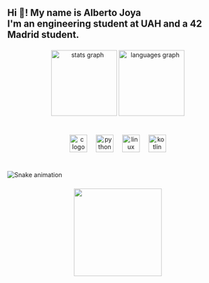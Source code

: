 <h2 align="left">Hi 👋! My name is Alberto Joya<br>I'm an engineering student at UAH and a 42 Madrid student.</h2>

###

<div align="center">
  <img src="https://github-readme-stats.vercel.app/api?username=JoyaAlbert&hide_title=false&hide_rank=false&show_icons=true&include_all_commits=true&count_private=true&disable_animations=false&theme=dracula&locale=en&hide_border=false" height="150" alt="stats graph"  />
  <img src="https://github-readme-stats.vercel.app/api/top-langs?username=JoyaAlbert&locale=en&hide_title=false&layout=compact&card_width=320&langs_count=5&theme=dracula&hide_border=false" height="150" alt="languages graph"  />
</div>

###

<br clear="both">

<div align="center">
  <img src="https://cdn.jsdelivr.net/gh/devicons/devicon/icons/c/c-original.svg" height="40" alt="c logo"  />
  <img width="12" />
  <img src="https://cdn.jsdelivr.net/gh/devicons/devicon/icons/python/python-original.svg" height="40" alt="python logo"  />
  <img width="12" />
  <img src="https://cdn.jsdelivr.net/gh/devicons/devicon/icons/linux/linux-original.svg" height="40" alt="linux logo"  />
  <img width="12" />
  <img src="https://cdn.jsdelivr.net/gh/devicons/devicon/icons/kotlin/kotlin-original.svg" height="40" alt="kotlin logo"  />
</div>

###

<br clear="both">

<img src="https://raw.githubusercontent.com/JoyaAlbert/JoyaAlbert/output/snake.svg" alt="Snake animation" />

###


###

<div align="center">
  <img height="200" src="https://i.postimg.cc/1XfNKHBk/descarga.jpg"  />
</div>

###
